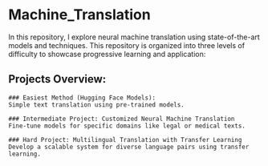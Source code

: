 # Machine_Translation
In this repository, I explore neural machine translation using state-of-the-art models and techniques. This repository is organized into three levels of difficulty to showcase progressive learning and application:

## Projects Overview:
    ### Easiest Method (Hugging Face Models):
    Simple text translation using pre-trained models.

    ### Intermediate Project: Customized Neural Machine Translation
    Fine-tune models for specific domains like legal or medical texts.

    ### Hard Project: Multilingual Translation with Transfer Learning
    Develop a scalable system for diverse language pairs using transfer learning.
